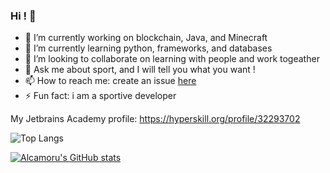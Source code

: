 ### Hi ! 👋

- 🔭 I’m currently working on blockchain, Java, and Minecraft
- 🌱 I’m currently learning python, frameworks, and databases
- 👯 I’m looking to collaborate on learning with people and work togeather
- 💬 Ask me about sport, and I will tell you what you want !
- 📫 How to reach me: create an issue [here](https://github.com/Alcamoru/Alcamoru/issues)
- ⚡ Fun fact: i am a sportive developer

My Jetbrains Academy profile: https://hyperskill.org/profile/32293702

![Top Langs](https://github-readme-stats.vercel.app/api/top-langs/?username=Alcamoru&layout=compact&show_icons=true&border_radius=10)

[![Alcamoru's GitHub stats](https://github-readme-stats.vercel.app/api?username=Alcamoru&show_icons=true&include_all_commits=true&border_radius=10)](https://github.com/anuraghazra/github-readme-stats)

